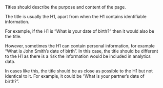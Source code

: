 Titles should describe the purpose and content of the page. 

The title is usually the H1, apart from when the H1 contains identifiable information.

For example, if the H1 is “What is your date of birth?” then it would also be the title.

However, sometimes the H1 can contain personal information, for example “What is John Smith’s date of birth”. In this case, the title should be different to the H1 as there is a risk the information would be included in analytics data.

In cases like this, the title should be as close as possible to the H1 but not identical to it. For example, it could be “What is your partner’s date of birth?”.
